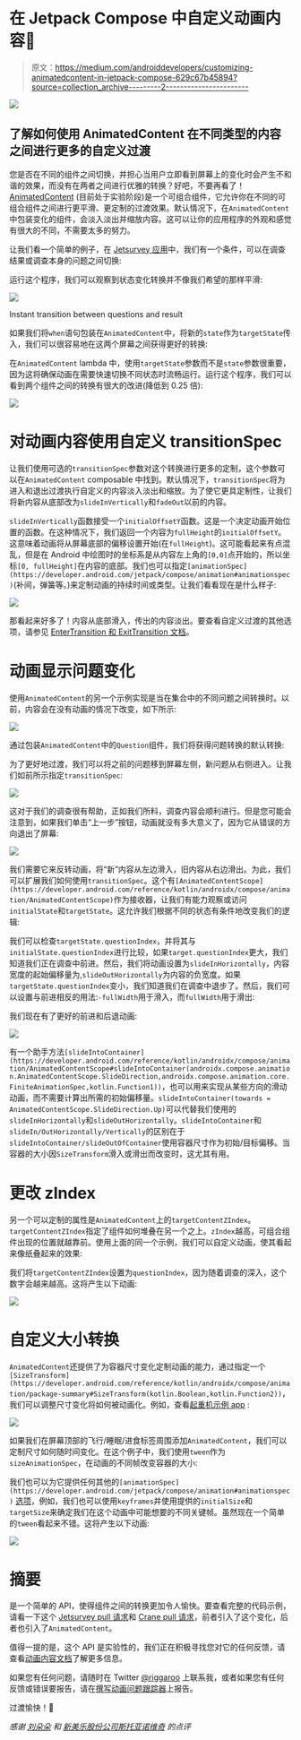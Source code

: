 # 在 Jetpack Compose 中自定义动画内容🌟

> 原文：<https://medium.com/androiddevelopers/customizing-animatedcontent-in-jetpack-compose-629c67b45894?source=collection_archive---------2----------------------->

![](img/c1909ef92acaa7374f6b910319ff23a5.png)

## 了解如何使用 AnimatedContent 在不同类型的内容之间进行更多的自定义过渡

您是否在不同的组件之间切换，并担心当用户立即看到屏幕上的变化时会产生不和谐的效果，而没有在两者之间进行优雅的转换？好吧，不要再看了！ [AnimatedContent](https://developer.android.com/jetpack/compose/animation#animatedcontent) (目前处于实验阶段)是一个可组合组件，它允许你在不同的可组合组件之间进行更平滑、更定制的过渡效果。默认情况下，在`AnimatedContent`中包装变化的组件，会淡入淡出并缩放内容。这可以让你的应用程序的外观和感觉有很大的不同，不需要太多的努力。

让我们看一个简单的例子，在 [Jetsurvey 应用](https://github.com/android/compose-samples/tree/main/Jetsurvey)中，我们有一个条件，可以在调查结果或调查本身的问题之间切换:

运行这个程序，我们可以观察到状态变化转换并不像我们希望的那样平滑:

![](img/ed3749cecacaa2ee2117fbe90c120d3a.png)

Instant transition between questions and result

如果我们将`when`语句包装在`AnimatedContent`中，将新的`state`作为`targetState`传入，我们可以很容易地在这两个屏幕之间获得更好的转换:

在`AnimatedContent` lambda 中，使用`targetState`参数而不是`state`参数很重要，因为这将确保动画在需要快速切换不同状态时流畅运行。运行这个程序，我们可以看到两个组件之间的转换有很大的改进(降低到 0.25 倍):

![](img/cde73f9dc33a6d9f30e50d07cfec3e5f.png)

# 对动画内容使用自定义 transitionSpec

让我们使用可选的`transitionSpec`参数对这个转换进行更多的定制，这个参数可以在`AnimatedContent` composable 中找到。默认情况下，`transitionSpec`将为进入和退出过渡执行自定义的内容淡入淡出和缩放。为了使它更具定制性，让我们将新内容从底部改为`slideInVertically`和`fadeOut`以前的内容。

`slideInVertically`函数接受一个`initialOffsetY`函数。这是一个决定动画开始位置的函数。在这种情况下，我们返回一个内容为`fullHeight`的`initialOffsetY`。这意味着动画将从屏幕底部的偏移设置开始(在`fullHeight`)。这可能看起来有点混乱，但是在 Android 中绘图时的坐标系是从内容左上角的`[0,0]`点开始的，所以坐标`[0, fullHeight]`在内容的底部。我们也可以指定`[animationSpec](https://developer.android.com/jetpack/compose/animation#animationspec)`(补间，弹簧等。)来定制动画的持续时间或类型。让我们看看现在是什么样子:

![](img/20958a7871723f03e27e22eecba6f7a5.png)

那看起来好多了！内容从底部滑入，传出的内容淡出。要查看自定义过渡的其他选项，请参见 [EnterTransition 和 ExitTransition 文档](https://developer.android.com/jetpack/compose/animation#enter-exit-transition)。

# 动画显示问题变化

使用`AnimatedContent`的另一个示例实现是当在集合中的不同问题之间转换时。以前，内容会在没有动画的情况下改变，如下所示:

![](img/8d495fc352c0947978190da47c27cb27.png)

通过包装`AnimatedContent`中的`Question`组件，我们将获得问题转换的默认转换:

为了更好地过渡，我们可以将之前的问题移到屏幕左侧，新问题从右侧进入。让我们如前所示指定`transitionSpec`:

![](img/b453d3d4d78240432b4cb786bbdd3143.png)

这对于我们的调查很有帮助，正如我们所料，调查内容会顺利进行。但是您可能会注意到，如果我们单击“上一步”按钮，动画就没有多大意义了，因为它从错误的方向退出了屏幕:

![](img/faed1d1d5b74ed6669dd137d20480879.png)

我们需要它来反转动画，将“新”内容从左边滑入，旧内容从右边滑出。为此，我们可以扩展我们如何使用`transitionSpec`。这个有`[AnimatedContentScope](https://developer.android.com/reference/kotlin/androidx/compose/animation/AnimatedContentScope)`作为接收器，让我们有能力观察或访问`initialState`和`targetState`。这允许我们根据不同的状态有条件地改变我们的逻辑:

我们可以检查`targetState.questionIndex`，并将其与`initialState.questionIndex`进行比较，如果`target.questionIndex`更大，我们知道我们正在调查中前进。然后，我们将动画设置为`slideInHorizontally`，内容宽度的起始偏移量为,`slideOutHorizontally`为内容的负宽度。如果`targetState.questionIndex`变小，我们知道我们在调查中退步了。然后，我们可以设置与前进相反的用法:`-fullWidth`用于滑入，而`fullWidth`用于滑出:

我们现在有了更好的前进和后退动画:

![](img/2c96e2c889d17d8400fb69374c4968ca.png)

有一个助手方法`[slideIntoContainer](https://developer.android.com/reference/kotlin/androidx/compose/animation/AnimatedContentScope#slideIntoContainer(androidx.compose.animation.AnimatedContentScope.SlideDirection,androidx.compose.animation.core.FiniteAnimationSpec,kotlin.Function1))`，也可以用来实现从某些方向的滑动动画，而不需要计算出所需的初始偏移量。`slideIntoContainer(towards = AnimatedContentScope.SlideDirection.Up)`可以代替我们使用的`slideInHorizontally`和`slideOutHorizontally`。`slideIntoContainer`和`slideIn/OutHorizontally/Vertically`的区别在于`slideIntoContainer/slideOutOfContainer`使用容器尺寸作为初始/目标偏移。当容器的大小因`SizeTransform`滑入或滑出而改变时，这尤其有用。

# 更改 zIndex

另一个可以定制的属性是`AnimatedContent`上的`targetContentZIndex`。`targetContentZIndex`指定了组件如何堆叠在另一个之上。`zIndex`越高，可组合组件出现的位置就越靠前。使用上面的同一个示例，我们可以自定义动画，使其看起来像纸叠起来的效果:

我们将`targetContentZIndex`设置为`questionIndex`，因为随着调查的深入，这个数字会越来越高。这将产生以下动画:

![](img/0c16a362639fca98f2a19756ff17582b.png)

# 自定义大小转换

`AnimatedContent`还提供了为容器尺寸变化定制动画的能力，通过指定一个`[SizeTransform](https://developer.android.com/reference/kotlin/androidx/compose/animation/package-summary#SizeTransform(kotlin.Boolean,kotlin.Function2))`，我们可以调整尺寸变化将如何被动画化。例如，查看[起重机示例 app](https://github.com/android/compose-samples/tree/main/Crane) :

![](img/52b76db969f3abf225f15a19a7410786.png)

如果我们在屏幕顶部的飞行/睡眠/进食标签周围添加`AnimatedContent`，我们可以定制尺寸如何随时间变化。在这个例子中，我们使用`tween`作为`sizeAnimationSpec`，在动画的不同帧改变容器的大小:

我们也可以为它提供任何其他的`[animationSpec](https://developer.android.com/jetpack/compose/animation#animationspec)` [选项](https://developer.android.com/jetpack/compose/animation#animationspec)，例如，我们也可以使用`keyframes`并使用提供的`initialSize`和`targetSize`来确定我们在这个动画中可能想要的不同关键帧。虽然现在一个简单的`tween`看起来不错。这将产生以下动画:

![](img/45c79b0b301e5925de8a7b16624d0d39.png)

# 摘要

是一个简单的 API，使得组件之间的转换更加令人愉快。要查看完整的代码示例，请看一下这个 [Jetsurvey pull 请求](https://github.com/android/compose-samples/pull/842)和 [Crane pull 请求](https://github.com/android/compose-samples/pull/843)，前者引入了这个变化，后者也引入了`AnimatedContent`。

值得一提的是，这个 API 是实验性的，我们正在积极寻找您对它的任何反馈，请查看[动画内容文档](https://developer.android.com/jetpack/compose/animation#animatedcontent)了解更多信息。

如果您有任何问题，请随时在 Twitter [@riggaroo](https://twitter.com/riggaroo) 上联系我，或者如果您有任何反馈或错误要报告，请在[撰写动画问题跟踪器](https://issuetracker.google.com/issues/new?component=1070767&template=1626715)上报告。

过渡愉快！💫

*感谢* [*刘朵朵*](https://medium.com/u/c6093e8a8d5b?source=post_page-----629c67b45894--------------------------------) *和* [*新美乐股份公司斯托亚诺维奇*](https://medium.com/u/f4d5f1a633bb?source=post_page-----629c67b45894--------------------------------) *的点评*